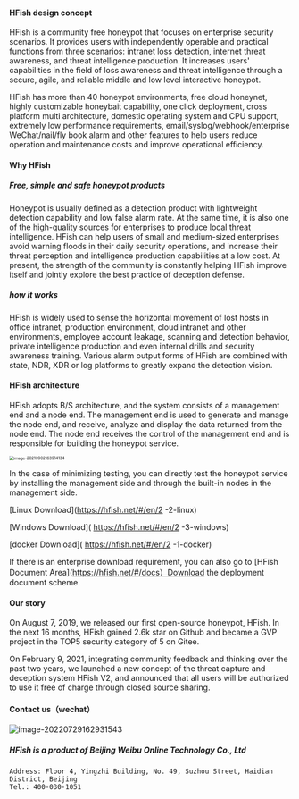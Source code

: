 #### HFish design concept

HFish is a community free honeypot that focuses on enterprise security scenarios. It provides users with independently operable and practical functions from three scenarios: intranet loss detection, internet threat awareness, and threat intelligence production. It increases users' capabilities in the field of loss awareness and threat intelligence through a secure, agile, and reliable middle and low level interactive honeypot.

HFish has more than 40 honeypot environments, free cloud honeynet, highly customizable honeybait capability, one click deployment, cross platform multi architecture, domestic operating system and CPU support, extremely low performance requirements, email/syslog/webhook/enterprise WeChat/nail/fly book alarm and other features to help users reduce operation and maintenance costs and improve operational efficiency.

#### Why HFish

##### Free, simple and safe honeypot products

Honeypot is usually defined as a detection product with lightweight detection capability and low false alarm rate. At the same time, it is also one of the high-quality sources for enterprises to produce local threat intelligence. HFish can help users of small and medium-sized enterprises avoid warning floods in their daily security operations, and increase their threat perception and intelligence production capabilities at a low cost. At present, the strength of the community is constantly helping HFish improve itself and jointly explore the best practice of deception defense.

##### how it works

HFish is widely used to sense the horizontal movement of lost hosts in office intranet, production environment, cloud intranet and other environments, employee account leakage, scanning and detection behavior, private intelligence production and even internal drills and security awareness training. Various alarm output forms of HFish are combined with state, NDR, XDR or log platforms to greatly expand the detection vision.

#### HFish architecture

HFish adopts B/S architecture, and the system consists of a management end and a node end. The management end is used to generate and manage the node end, and receive, analyze and display the data returned from the node end. The node end receives the control of the management end and is responsible for building the honeypot service.



<img src=" https://hfish.net/images/image-20210902163914134.png " alt="image-20210902163914134" style="zoom:50%; " />



In the case of minimizing testing, you can directly test the honeypot service by installing the management side and through the built-in nodes in the management side.

[Linux Download](https://hfish.net/#/en/2 -2-linux)

[Windows Download]( https://hfish.net/#/en/2 -3-windows)

[docker Download]( https://hfish.net/#/en/2 -1-docker)

If there is an enterprise download requirement, you can also go to [HFish Document Area](https://hfish.net/#/docs）Download the deployment document scheme.

#### Our story

On August 7, 2019, we released our first open-source honeypot, HFish. In the next 16 months, HFish gained 2.6k star on Github and became a GVP project in the TOP5 security category of 5 on Gitee.

On February 9, 2021, integrating community feedback and thinking over the past two years, we launched a new concept of the threat capture and deception system HFish V2, and announced that all users will be authorized to use it free of charge through closed source sharing.

#### Contact us（wechat）

![image-20220729162931543](http://img.threatbook.cn/hfish/image-20220729162931543.png)

##### HFish is a product of Beijing Weibu Online Technology Co., Ltd

```
Address: Floor 4, Yingzhi Building, No. 49, Suzhou Street, Haidian District, Beijing
Tel.: 400-030-1051

```
